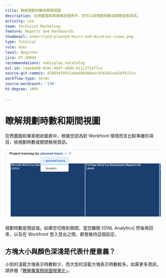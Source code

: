```yaml
---
title: 瞭解規劃時數和期間視圖
description: 在燃盡圖和專案樹狀圖表中，您可以按規劃時數或期間查看資訊。
activity: use
team: Technical Marketing
feature: Reports and Dashboards
thumbnail: understand-planned-hours-and-duration-views.png
type: Tutorial
role: User
level: Beginner
jira: KT-10044
recommendations: noDisplay,noCatalog
exl-id: caae6dd0-910c-4bdf-a9db-611c272af7ce
source-git-commit: d29054f0551a9add8460e4c9fd265cee2dfb72ca
workflow-type: tm+mt
source-wordcount: '130'
ht-degree: 100%

---
```


# 瞭解規劃時數和期間視圖

在燃盡圖和專案樹狀圖表中，根據您認為對 Workfront 環境而言比較準確的項目，依規劃時數或期間檢視資訊。

![影像顯示選取規劃時數而不是期間](assets/section-1-5.png)



規劃時數是預設值。如果您切換到期間，當您離開 [!DNL Analytics] 然後再回來，以及在 Workfront 登入登出之間，都會維持這個設定。

## 方塊大小與顏色深淺是代表什麼意義？

小型的淺藍方塊表示時數較少，而大型的深藍方塊表示時數較多。如需更多資訊，請參閱「[瞭解專案樹狀圖視覺化](https://experienceleague.adobe.com/docs/workfront/using/reporting/enhanced-analytics/project-treemap-overview.html?lang=zh-Hant)」。
